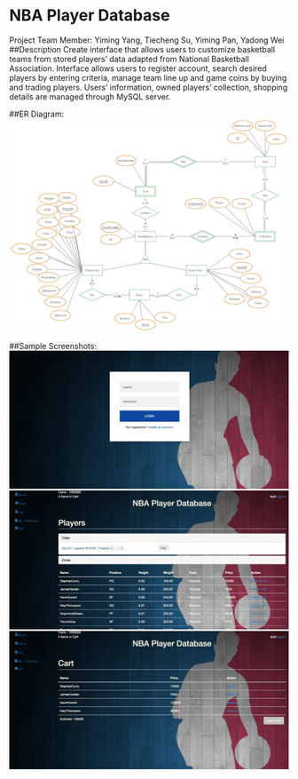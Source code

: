 # NBA Player Database
Project Team Member: Yiming Yang, Tiecheng Su, Yiming Pan, Yadong Wei
##Description
Create interface that allows users to customize basketball teams from stored players’ data adapted from National Basketball Association. Interface allows users to register account, search desired players by entering criteria, manage team line up and game coins by buying and trading players. Users’ information, owned players’ collection, shopping details are managed through MySQL server.

##ER Diagram:
![ER](sample-display/ER-Diagram.jpeg)

##Sample Screenshots:
![Login Page](sample-display/login.png)
![PLayer Cards](sample-display/player-cards.png)
![Shopping Cart](sample-display/cart.png)
